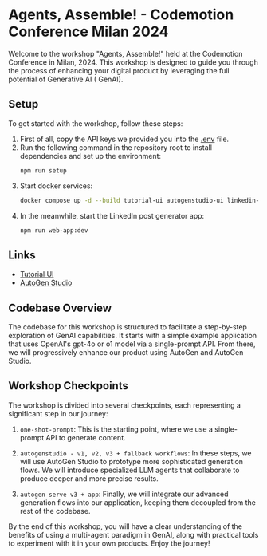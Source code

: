 # Agents, Assemble! - Codemotion Conference Milan 2024

Welcome to the workshop "Agents, Assemble!" held at the Codemotion Conference in Milan, 2024. This workshop is designed
to guide you through the process of enhancing your digital product by leveraging the full potential of Generative AI (
GenAI).

## Setup

To get started with the workshop, follow these steps:
 
1. First of all, copy the API keys we provided you into the [.env](.env) file.
2. Run the following command in the repository root to install dependencies and set up the environment:
    ```bash
    npm run setup
    ```
3. Start docker services:
    ```bash
    docker compose up -d --build tutorial-ui autogenstudio-ui linkedin-app
    ```
4. In the meanwhile, start the LinkedIn post generator app:
   ```bash
   npm run web-app:dev
   ```

## Links
- [Tutorial UI](http://localhost:9090)
- [AutoGen Studio](http://localhost:8081)

## Codebase Overview

The codebase for this workshop is structured to facilitate a step-by-step exploration of GenAI capabilities. It starts
with a simple example application that uses OpenAI's gpt-4o or o1 model via a single-prompt API. From there, we will
progressively enhance our product using AutoGen and AutoGen Studio.

## Workshop Checkpoints

The workshop is divided into several checkpoints, each representing a significant step in our journey:

1. `one-shot-prompt`: This is the starting point, where we use a single-prompt API to generate content.

2. `autogenstudio - v1, v2, v3 + fallback workflows`: In these steps, we will use AutoGen Studio to prototype more
   sophisticated generation flows. We will introduce specialized LLM agents that collaborate to produce deeper and more
   precise results.

3. `autogen serve v3 + app`: Finally, we will integrate our advanced generation flows into our application, keeping them
   decoupled from the rest of the codebase.

By the end of this workshop, you will have a clear understanding of the benefits of using a multi-agent paradigm in
GenAI, along with practical tools to experiment with it in your own products. Enjoy the journey!